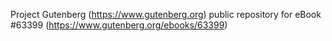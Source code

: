 Project Gutenberg (https://www.gutenberg.org) public repository for eBook #63399 (https://www.gutenberg.org/ebooks/63399)
